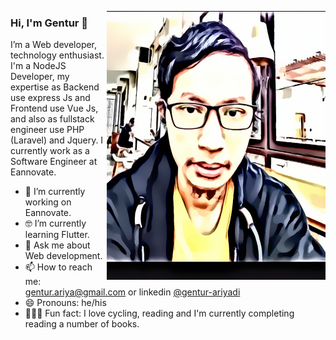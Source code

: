 <img align="right" src="https://github.com/gaspan/gaspan/blob/master/Me_illustration.png" alt="Illustration of Gaspan" 
width=350px height=430px/>

### Hi, I'm Gentur 👋

I’m a Web developer, technology enthusiast. I'm a NodeJS Developer, my expertise as Backend use express Js and Frontend use Vue Js, and also as fullstack engineer use PHP (Laravel) and Jquery. I currently work as a Software Engineer at Eannovate. 

- 📱  I’m currently working on Eannovate.
- 🤓 I’m currently learning Flutter.
- 💬  Ask me about Web development.
- 📫  How to reach me: gentur.ariya@gmail.com or linkedin [@gentur-ariyadi](https://www.linkedin.com/in/gentur-ariyadi-47851b106/)
- 😄  Pronouns: he/his
- 🚴🏽‍♀️  Fun fact: I love cycling, reading and I'm currently completing reading a number of books.
